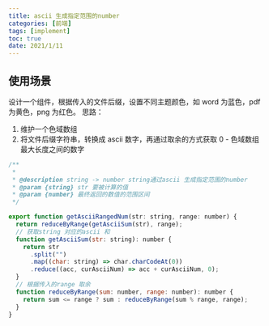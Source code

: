 ```yaml
---
title: ascii 生成指定范围的number
categories: [前端]
tags: [implement]
toc: true
date: 2021/1/11
---
```


## 使用场景

设计一个组件，根据传入的文件后缀，设置不同主题颜色，如 word 为蓝色，pdf 为黄色，png 为红色。
思路：

1. 维护一个色域数组
2. 将文件后缀字符串，转换成 ascii 数字，再通过取余的方式获取 0 - 色域数组最大长度之间的数字

```js
/**
 *
 * @description string -> number string通过ascii 生成指定范围的number
 * @param {string} str 要被计算的值
 * @param {number} 最终返回的数值的范围区间
 */

export function getAsciiRangedNum(str: string, range: number) {
  return reduceByRange(getAsciiSum(str), range);
  // 获取string 对应的ascii 和
  function getAsciiSum(str: string): number {
    return str
      .split("")
      .map((char: string) => char.charCodeAt(0))
      .reduce((acc, curAsciiNum) => acc + curAsciiNum, 0);
  }
  // 根据传入的range 取余
  function reduceByRange(sum: number, range: number): number {
    return sum <= range ? sum : reduceByRange(sum % range, range);
  }
}
```
